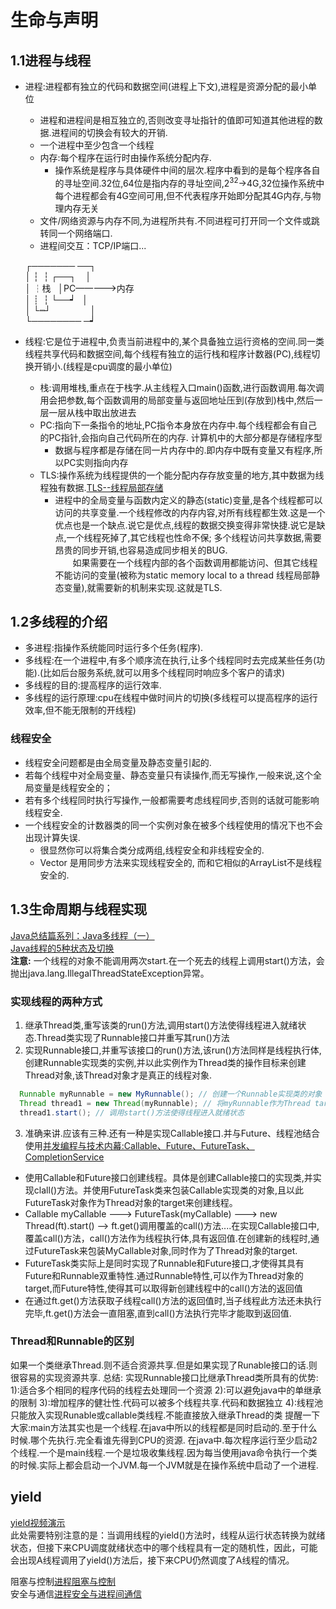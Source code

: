 # 生命与声明
## 1.1进程与线程
* 进程:进程都有独立的代码和数据空间(进程上下文),进程是资源分配的最小单位  
  * 进程和进程间是相互独立的,否则改变寻址指针的值即可知道其他进程的数据.进程间的切换会有较大的开销.
  * 一个进程中至少包含一个线程
  * 内存:每个程序在运行时由操作系统分配内存.
    * 操作系统是程序与具体硬件中间的层次.程序中看到的是每个程序各自的寻址空间.32位,64位是指内存的寻址空间,2<sup>32</sup>\-\>4G,32位操作系统中每个进程都会有4G空间可用,但不代表程序开始即分配其4G内存,与物理内存无关
  * 文件/网络资源与内存不同,为进程所共有.不同进程可打开同一个文件或跳转同一个网络端口.   
  * 进程间交互：TCP/IP端口...

  ┌─────── ──┐  
  │ ┆&nbsp;&nbsp;┆   ┌──┐&nbsp;&nbsp;&nbsp;&nbsp;│  
  │ ┆栈  &nbsp;&nbsp;│PC—————>内存     
  │ ┊&nbsp;&nbsp;┆   └──┙             &nbsp;&nbsp;│  
  │ └┉┘&nbsp;&nbsp;&nbsp;&nbsp;&nbsp;&nbsp;&nbsp;&nbsp;&nbsp;&nbsp;&nbsp;&nbsp;&nbsp;&nbsp;&nbsp;     │  
  └──────── ─┙  

* 线程:它是位于进程中,负责当前进程中的,某个具备独立运行资格的空间.同一类线程共享代码和数据空间,每个线程有独立的运行栈和程序计数器(PC),线程切换开销小.(线程是cpu调度的最小单位)
  * 栈:调用堆栈,重点在于栈字.从主线程入口main()函数,进行函数调用.每次调用会把参数,每个函数调用的局部变量与返回地址压到(存放到)栈中,然后一层一层从栈中取出放进去
  * PC:指向下一条指令的地址,PC指令本身放在内存中.每个线程都会有自己的PC指针,会指向自己代码所在的内存. 计算机中的大部分都是存储程序型
    * 数据与程序都是存储在同一片内存中的.即内存中既有变量又有程序,所以PC实则指向内存
  * TLS:操作系统为线程提供的一个能分配内存存放变量的地方,其中数据为线程独有数据.[TLS--线程局部存储](https://www.cnblogs.com/stli/archive/2010/11/03/1867852.html)
    * 进程中的全局变量与函数内定义的静态(static)变量,是各个线程都可以访问的共享变量.一个线程修改的内存内容,对所有线程都生效.这是一个优点也是一个缺点.说它是优点,线程的数据交换变得非常快捷.说它是缺点,一个线程死掉了,其它线程也性命不保; 多个线程访问共享数据,需要昂贵的同步开销,也容易造成同步相关的BUG.  
　　如果需要在一个线程内部的各个函数调用都能访问、但其它线程不能访问的变量(被称为static memory local to a thread 线程局部静态变量),就需要新的机制来实现.这就是TLS.

## 1.2多线程的介绍
* 多进程:指操作系统能同时运行多个任务(程序).
* 多线程:在一个进程中,有多个顺序流在执行,让多个线程同时去完成某些任务(功能).(比如后台服务系统,就可以用多个线程同时响应多个客户的请求)  
* 多线程的目的:提高程序的运行效率.  
* 多线程的运行原理:cpu在线程中做时间片的切换(多线程可以提高程序的运行效率,但不能无限制的开线程)  

### 线程安全
* 线程安全问题都是由全局变量及静态变量引起的.
* 若每个线程中对全局变量、静态变量只有读操作,而无写操作,一般来说,这个全局变量是线程安全的；
* 若有多个线程同时执行写操作,一般都需要考虑线程同步,否则的话就可能影响线程安全.
* 一个线程安全的计数器类的同一个实例对象在被多个线程使用的情况下也不会出现计算失误.
  * 很显然你可以将集合类分成两组,线程安全和非线程安全的.
  * Vector 是用同步方法来实现线程安全的, 而和它相似的ArrayList不是线程安全的.

## 1.3生命周期与线程实现
[Java总结篇系列：Java多线程（一）](http://www.cnblogs.com/lwbqqyumidi/p/3804883.html)  
[Java线程的5种状态及切换](https://blog.csdn.net/pange1991/article/details/53860651)  
**注意:** 一个线程的对象不能调用两次start.在一个死去的线程上调用start()方法，会抛出java.lang.IllegalThreadStateException异常。

### 实现线程的两种方式 
1. 继承Thread类,重写该类的run()方法,调用start()方法使得线程进入就绪状态.Thread类实现了Runnable接口并重写其run()方法    
2. 实现Runnable接口,并重写该接口的run()方法,该run()方法同样是线程执行体,创建Runnable实现类的实例,并以此实例作为Thread类的操作目标来创建Thread对象,该Thread对象才是真正的线程对象.  
  ```java
    Runnable myRunnable = new MyRunnable(); // 创建一个Runnable实现类的对象
    Thread thread1 = new Thread(myRunnable); // 将myRunnable作为Thread target创建新的线程,
    thread1.start(); // 调用start()方法使得线程进入就绪状态
  ```
3. 准确来讲.应该有三种.还有一种是实现Callable接口.并与Future、线程池结合使用[并发编程与技术内幕:Callable、Future、FutureTask、CompletionService](http://blog.csdn.net/evankaka/article/details/51610635)    
  * 使用Callable和Future接口创建线程。具体是创建Callable接口的实现类,并实现clall()方法。并使用FutureTask类来包装Callable实现类的对象,且以此FutureTask对象作为Thread对象的target来创建线程。  
  * Callable<Integer> myCallable ---> FutureTask<Integer>(myCallable) ---> new Thread(ft).start() --> ft.get()调用覆盖的call()方法....在实现Callable接口中,覆盖call()方法，call()方法作为线程执行体,具有返回值.在创建新的线程时,通过FutureTask来包装MyCallable对象,同时作为了Thread对象的target.  
  * FutureTask类实际上是同时实现了Runnable和Future接口,才使得其具有Future和Runnable双重特性.通过Runnable特性,可以作为Thread对象的target,而Future特性,使得其可以取得新创建线程中的call()方法的返回值  
  * 在通过ft.get()方法获取子线程call()方法的返回值时,当子线程此方法还未执行完毕,ft.get()方法会一直阻塞,直到call()方法执行完毕才能取到返回值.
### Thread和Runnable的区别
如果一个类继承Thread.则不适合资源共享.但是如果实现了Runable接口的话.则很容易的实现资源共享.
总结:
实现Runnable接口比继承Thread类所具有的优势:
1):适合多个相同的程序代码的线程去处理同一个资源
2):可以避免java中的单继承的限制
3):增加程序的健壮性.代码可以被多个线程共享.代码和数据独立
4):线程池只能放入实现Runable或callable类线程.不能直接放入继承Thread的类
提醒一下大家:main方法其实也是一个线程.在java中所以的线程都是同时启动的.至于什么时候.哪个先执行.完全看谁先得到CPU的资源.
在java中.每次程序运行至少启动2个线程.一个是main线程.一个是垃圾收集线程.因为每当使用java命令执行一个类的时候.实际上都会启动一个JVM.每一个JVM就是在操作系统中启动了一个进程.

## yield
[yield视频演示](https://www.imooc.com/video/13532)  
此处需要特别注意的是：当调用线程的yield()方法时，线程从运行状态转换为就绪状态，但接下来CPU调度就绪状态中的哪个线程具有一定的随机性，因此，可能会出现A线程调用了yield()方法后，接下来CPU仍然调度了A线程的情况。


阻塞与控制[进程阻塞与控制](线程阻塞与控制.md)   
安全与通信[进程安全与进程间通信](进程安全与进程间通信.md)  
  